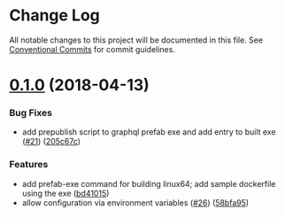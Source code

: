 # Change Log

All notable changes to this project will be documented in this file.
See [Conventional Commits](https://conventionalcommits.org) for commit guidelines.

<a name="0.1.0"></a>
# [0.1.0](http://github.com/jdolle/graphql-prefab/compare/0.0.2...0.1.0) (2018-04-13)


### Bug Fixes

* add prepublish script to graphql prefab exe and add entry to built exe ([#21](http://github.com/jdolle/graphql-prefab/issues/21)) ([205c67c](http://github.com/jdolle/graphql-prefab/commits/205c67c))


### Features

* add prefab-exe command for building linux64; add sample dockerfile using the exe ([bd41015](http://github.com/jdolle/graphql-prefab/commits/bd41015))
* allow configuration via environment variables ([#26](http://github.com/jdolle/graphql-prefab/issues/26)) ([58bfa95](http://github.com/jdolle/graphql-prefab/commits/58bfa95))
